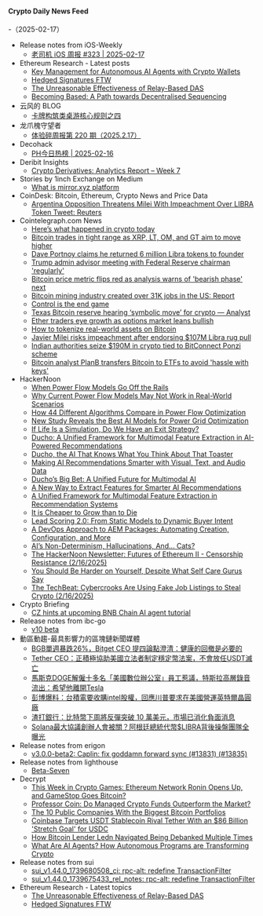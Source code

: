#### Crypto Daily News Feed
-（2025-02-17）

- Release notes from iOS-Weekly
  - [老司机 iOS 周报 #323 | 2025-02-17](https://github.com/SwiftOldDriver/iOS-Weekly/releases/tag/%23323)
- Ethereum Research - Latest posts
  - [Key Management for Autonomous AI Agents with Crypto Wallets](https://ethresear.ch/t/key-management-for-autonomous-ai-agents-with-crypto-wallets/21431#post_6)
  - [Hedged Signatures FTW](https://ethresear.ch/t/hedged-signatures-ftw/21757#post_1)
  - [The Unreasonable Effectiveness of Relay-Based DAS](https://ethresear.ch/t/the-unreasonable-effectiveness-of-relay-based-das/21758#post_1)
  - [Becoming Based: A Path towards Decentralised Sequencing](https://ethresear.ch/t/becoming-based-a-path-towards-decentralised-sequencing/21733#post_9)
- 云风的 BLOG
  - [卡牌构筑类桌游核心规则之四](https://blog.codingnow.com/2025/02/dbg_rules_4.html)
- 龙爪槐守望者
  - [体验碎周报第 220 期（2025.2.17）](https://www.ftium4.com/ux-weekly-220.html)
- Decohack
  - [PH今日热榜 | 2025-02-16](https://decohack.com/producthunt-daily-2025-02-16/)
- Deribit Insights
  - [Crypto Derivatives: Analytics Report – Week 7](https://insights.deribit.com/industry/crypto-derivatives-analytics-report-week-7-2025/)
- Stories by 1inch Exchange on Medium
  - [What is mirror.xyz platform](https://1inch-exchange.medium.com/what-is-mirror-xyz-platform-a0e618631e6e?source=rss-c4f4cadf8a31------2)
- CoinDesk: Bitcoin, Ethereum, Crypto News and Price Data
  - [Argentina Opposition Threatens Milei With Impeachment Over LIBRA Token Tweet: Reuters](https://www.coindesk.com/policy/2025/02/16/argentina-opposition-threatens-milei-with-impeachment-over-libra-token-controversy-reuters)
- Cointelegraph.com News
  - [Here’s what happened in crypto today](https://cointelegraph.com/news/what-happened-in-crypto-today?utm_source=rss_feed&utm_medium=rss&utm_campaign=rss_partner_inbound)
  - [Bitcoin trades in tight range as XRP, LT, OM, and GT aim to move higher](https://cointelegraph.com/news/bitcoin-trades-in-tight-range-as-xrp-lt-om-and-gt-aim-higher?utm_source=rss_feed&utm_medium=rss&utm_campaign=rss_partner_inbound)
  - [Dave Portnoy claims he returned 6 million Libra tokens to founder](https://cointelegraph.com/news/dave-portnoy-claims-returned-6-million-libra-tokens-founder?utm_source=rss_feed&utm_medium=rss&utm_campaign=rss_partner_inbound)
  - [Trump admin advisor meeting with Federal Reserve chairman &#039;regularly&#039;](https://cointelegraph.com/news/trump-advisor-meeting-federal-reserve-chairman-regularly?utm_source=rss_feed&utm_medium=rss&utm_campaign=rss_partner_inbound)
  - [Bitcoin price metric flips red as analysis warns of &#039;bearish phase&#039; next](https://cointelegraph.com/news/bitcoin-price-metric-red-analysis-warns-bearish-phase?utm_source=rss_feed&utm_medium=rss&utm_campaign=rss_partner_inbound)
  - [Bitcoin mining industry created over 31K jobs in the US: Report](https://cointelegraph.com/news/bitcoin-mining-industry-created-over-31-k-jobs-us?utm_source=rss_feed&utm_medium=rss&utm_campaign=rss_partner_inbound)
  - [Control is the end game](https://cointelegraph.com/news/control-is-the-end-game?utm_source=rss_feed&utm_medium=rss&utm_campaign=rss_partner_inbound)
  - [Texas Bitcoin reserve hearing ‘symbolic move’ for crypto — Analyst](https://cointelegraph.com/news/texas-bitcoin-reserve-hearing-market-impact?utm_source=rss_feed&utm_medium=rss&utm_campaign=rss_partner_inbound)
  - [Ether traders eye growth as options market leans bullish](https://cointelegraph.com/news/ether-options-market-bullish-traders-eye-february-expirations?utm_source=rss_feed&utm_medium=rss&utm_campaign=rss_partner_inbound)
  - [How to tokenize real-world assets on Bitcoin](https://cointelegraph.com/news/how-to-tokenize-real-world-assets-on-bitcoin?utm_source=rss_feed&utm_medium=rss&utm_campaign=rss_partner_inbound)
  - [Javier Milei risks impeachment after endorsing $107M Libra rug pull](https://cointelegraph.com/news/javier-milei-risks-impeachment-107-m-libra-rug-pull?utm_source=rss_feed&utm_medium=rss&utm_campaign=rss_partner_inbound)
  - [Indian authorities seize $190M in crypto tied to BitConnect Ponzi scheme](https://cointelegraph.com/news/indian-authorities-190m-crypto-seize-bitconnect-promot?utm_source=rss_feed&utm_medium=rss&utm_campaign=rss_partner_inbound)
  - [Bitcoin analyst PlanB transfers Bitcoin to ETFs to avoid &#039;hassle with keys&#039;](https://cointelegraph.com/news/bitcoin-analyst-btc-transfer-spot-etfs-private-keys?utm_source=rss_feed&utm_medium=rss&utm_campaign=rss_partner_inbound)
- HackerNoon
  - [When Power Flow Models Go Off the Rails](https://hackernoon.com/when-power-flow-models-go-off-the-rails?source=rss)
  - [Why Current Power Flow Models May Not Work in Real-World Scenarios](https://hackernoon.com/why-current-power-flow-models-may-not-work-in-real-world-scenarios?source=rss)
  - [How 44 Different Algorithms Compare in Power Flow Optimization](https://hackernoon.com/how-44-different-algorithms-compare-in-power-flow-optimization?source=rss)
  - [New Study Reveals the Best AI Models for Power Grid Optimization](https://hackernoon.com/new-study-reveals-the-best-ai-models-for-power-grid-optimization?source=rss)
  - [If Life Is a Simulation, Do We Have an Exit Strategy?](https://hackernoon.com/if-life-is-a-simulation-do-we-have-an-exit-strategy?source=rss)
  - [Ducho: A Unified Framework for Multimodal Feature Extraction in AI-Powered Recommendations](https://hackernoon.com/ducho-a-unified-framework-for-multimodal-feature-extraction-in-ai-powered-recommendations?source=rss)
  - [Ducho, the AI That Knows What You Think About That Toaster](https://hackernoon.com/ducho-the-ai-that-knows-what-you-think-about-that-toaster?source=rss)
  - [Making AI Recommendations Smarter with Visual, Text, and Audio Data](https://hackernoon.com/making-ai-recommendations-smarter-with-visual-text-and-audio-data?source=rss)
  - [Ducho’s Big Bet: A Unified Future for Multimodal AI](https://hackernoon.com/duchos-big-bet-a-unified-future-for-multimodal-ai?source=rss)
  - [A New Way to Extract Features for Smarter AI Recommendations](https://hackernoon.com/a-new-way-to-extract-features-for-smarter-ai-recommendations?source=rss)
  - [A Unified Framework for Multimodal Feature Extraction in Recommendation Systems](https://hackernoon.com/a-unified-framework-for-multimodal-feature-extraction-in-recommendation-systems?source=rss)
  - [It is Cheaper to Grow than to Die](https://hackernoon.com/it-is-cheaper-to-grow-than-to-die?source=rss)
  - [Lead Scoring 2.0: From Static Models to Dynamic Buyer Intent](https://hackernoon.com/lead-scoring-20-from-static-models-to-dynamic-buyer-intent?source=rss)
  - [A DevOps Approach to AEM Packages: Automating Creation, Configuration, and More](https://hackernoon.com/a-devops-approach-to-aem-packages-automating-creation-configuration-and-more?source=rss)
  - [AI’s Non-Determinism, Hallucinations, And... Cats?](https://hackernoon.com/ais-non-determinism-hallucinations-and-cats?source=rss)
  - [The HackerNoon Newsletter: Futures of Ethereum II - Censorship Resistance (2/16/2025)](https://hackernoon.com/2-16-2025-newsletter?source=rss)
  - [You Should Be Harder on Yourself, Despite What Self Care Gurus Say](https://hackernoon.com/you-should-be-harder-on-yourself-despite-what-self-care-gurus-say?source=rss)
  - [The TechBeat: Cybercrooks Are Using Fake Job Listings to Steal Crypto (2/16/2025)](https://hackernoon.com/2-16-2025-techbeat?source=rss)
- Crypto Briefing
  - [CZ hints at upcoming BNB Chain AI agent tutorial](https://cryptobriefing.com/cz-bnb-chain-ai-tutorial/)
- Release notes from ibc-go
  - [v10 beta](https://github.com/cosmos/ibc-go/releases/tag/v10.0.0-beta.0)
- 動區動趨-最具影響力的區塊鏈新聞媒體
  - [BGB單週暴跌26%，Bitget CEO 提四論點澄清：健康的回撤是必要的](https://www.blocktempo.com/bitgets-platform-token-bgb-plummets-dropping-26-in-a-single-week/)
  - [Tether CEO：正積極協助美國立法者制定穩定幣法案，不會放任USDT滅亡](https://www.blocktempo.com/tether-ceo-stated-that-they-are-actively-assisting-u-s-lawmakers-in-drafting-stablecoin-legislation/)
  - [馬斯克DOGE解僱十多名「美國數位辦公室」員工惹議，特斯拉高層錄音流出：希望他離開Tesla](https://www.blocktempo.com/musks-doge-layoffs-spark-backlash-leaked-tesla-recording-urges-resignation/)
  - [彭博爆料：台積電要收購intel股權，回應川普要求在美國營運英特爾晶圓廠](https://www.blocktempo.com/tsmc-plans-to-operate-intels-u-s-chip-plants-at-the-request-of-the-trump-administration/)
  - [渣打銀行：比特幣下周將反彈突破 10 萬美元，市場已消化負面消息](https://www.blocktempo.com/standard-chartered-predicted-bitcoin-may-break-100k-next-week/)
  - [Solana最大協議創辦人會被關？阿根廷總統代幣$LIBRA背後操盤團隊全曝光](https://www.blocktempo.com/the-full-exposure-of-the-team-behind-argentine-presidents-token-libra/)
- Release notes from erigon
  - [v3.0.0-beta2: Caplin: fix goddamn forward sync (#13831) (#13835)](https://github.com/erigontech/erigon/releases/tag/v3.0.0-beta2)
- Release notes from lighthouse
  - [Beta-Seven](https://github.com/sigp/lighthouse/releases/tag/v7.0.0-beta.0)
- Decrypt
  - [This Week in Crypto Games: Ethereum Network Ronin Opens Up, and GameStop Goes Bitcoin?](https://decrypt.co/306047/this-week-in-crypto-games-ethereum-network-ronin-opens-up-and-gamestop-goes-bitcoin)
  - [Professor Coin: Do Managed Crypto Funds Outperform the Market?](https://decrypt.co/306015/professor-coin-do-managed-crypto-funds-outperform-the-market)
  - [The 10 Public Companies With the Biggest Bitcoin Portfolios](https://decrypt.co/47061/public-companies-biggest-bitcoin-portfolios)
  - [Coinbase Targets USDT Stablecoin Rival Tether With an $86 Billion 'Stretch Goal' for USDC](https://decrypt.co/306070/coinbase-targets-tether-86-billion-stretch-goal)
  - [How Bitcoin Lender Ledn Navigated Being Debanked Multiple Times](https://decrypt.co/305910/how-crypto-lender-ledn-navigated-being-debanked-multiple-times)
  - [What Are AI Agents? How Autonomous Programs are Transforming Crypto](https://decrypt.co/resources/what-are-ai-agents-how-autonomous-programs-are-transforming-cryptocurrency)
- Release notes from sui
  - [sui_v1.44.0_1739680508_ci: rpc-alt: redefine TransactionFilter](https://github.com/MystenLabs/sui/releases/tag/sui_v1.44.0_1739680508_ci)
  - [sui_v1.44.0_1739675433_rel_notes: rpc-alt: redefine TransactionFilter](https://github.com/MystenLabs/sui/releases/tag/sui_v1.44.0_1739675433_rel_notes)
- Ethereum Research - Latest topics
  - [The Unreasonable Effectiveness of Relay-Based DAS](https://ethresear.ch/t/the-unreasonable-effectiveness-of-relay-based-das/21758)
  - [Hedged Signatures FTW](https://ethresear.ch/t/hedged-signatures-ftw/21757)
